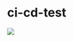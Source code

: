 # ci-cd-test

![](https://img.shields.io/github/workflow/status/lxj694263025/ci-cd-test/Build%20And%20Publish)
